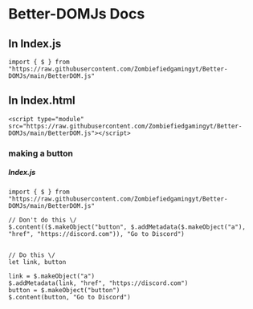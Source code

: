 # Better-DOMJs Docs

## In Index.js
`import { $ } from "https://raw.githubusercontent.com/Zombiefiedgamingyt/Better-DOMJs/main/BetterDOM.js"`

## In Index.html
`<script type="module" src="https://raw.githubusercontent.com/Zombiefiedgamingyt/Better-DOMJs/main/BetterDOM.js"></script>`


### making a button
##### Index.js
```
import { $ } from "https://raw.githubusercontent.com/Zombiefiedgamingyt/Better-DOMJs/main/BetterDOM.js"

// Don't do this \/
$.content(($.makeObject("button", $.addMetadata($.makeObject("a"), "href", "https://discord.com")), "Go to Discord")


// Do this \/
let link, button

link = $.makeObject("a")
$.addMetadata(link, "href", "https://discord.com")
button = $.makeObject("button")
$.content(button, "Go to Discord")

```
